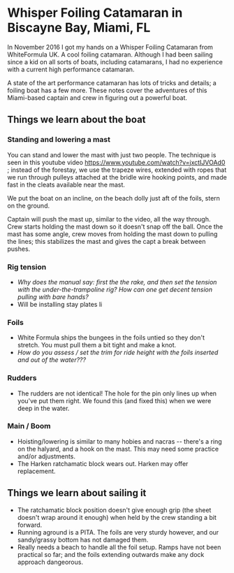 # Whisper Foiling Catamaran in Biscayne Bay, Miami, FL

In November 2016 I got my hands on a Whisper Foiling Catamaran from WhiteFormula UK. A cool foiling catamaran. Although I had been sailing since a kid on all sorts of boats, including catamarans, I had no experience with a current high performance catamaran.

A state of the art performance catamaran has lots of tricks and details; a foiling boat has a few more. These notes cover the adventures of this Miami-based captain and crew in figuring out a powerful boat.

## Things we learn about the boat

### Standing and lowering a mast

You can stand and lower the mast with just two people. The technique is seen in this youtube video https://www.youtube.com/watch?v=jxctIJVOAd0 ; instead of the forestay, we use the trapeze wires, extended with ropes that we run through pulleys attached at the bridle wire hooking points, and made fast in the cleats available near the mast.

We put the boat on an incline, on the beach dolly just aft of the foils, stern on the ground.

Captain will push the mast up, similar to the video, all the way through. Crew starts holding the mast down so it doesn't snap off the ball. Once the mast has some angle, crew moves from holding the mast down to pulling the lines; this stabilizes the mast and gives the capt a break between pushes. 

### Rig tension

* _Why does the manual say: first the the rake, and *then* set the tension with the under-the-trampoline rig? How can one get decent tension pulling with bare hands?_
* Will be installing stay plates li

### Foils

* White Formula ships the bungees in the foils untied so they don't stretch. You must pull them a bit tight and make a knot.
* _How do you assess / set the trim for ride height with the foils inserted and out of the water???_

### Rudders

* The rudders are not identical! The hole for the pin only lines up when you've put them right. We found this (and fixed this) when we were deep in the water. 

### Main / Boom

* Hoisting/lowering is similar to many hobies and nacras -- there's a ring on the halyard, and a hook on the mast. This may need some practice and/or adjustments. 
* The Harken ratchamatic block wears out. Harken may offer replacement. 


## Things we learn about sailing it

* The ratchamatic block position doesn't give enough grip (the sheet doesn't wrap around it enough) when held by the crew standing a bit forward.
* Running aground is a PITA. The foils are very sturdy however, and our sandy/grassy bottom has not damaged them.
* Really needs a beach to handle all the foil setup. Ramps have not been practical so far; and the foils extending outwards make any dock approach dangeorous.
